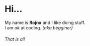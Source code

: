 <h1>Hi...</h1>My name is <b>Rojnx</b> and I like doing stuff.<br>I am <i>ok</i> at coding. <i>(aka begginer)</i><br><h6>That is all</h6>
